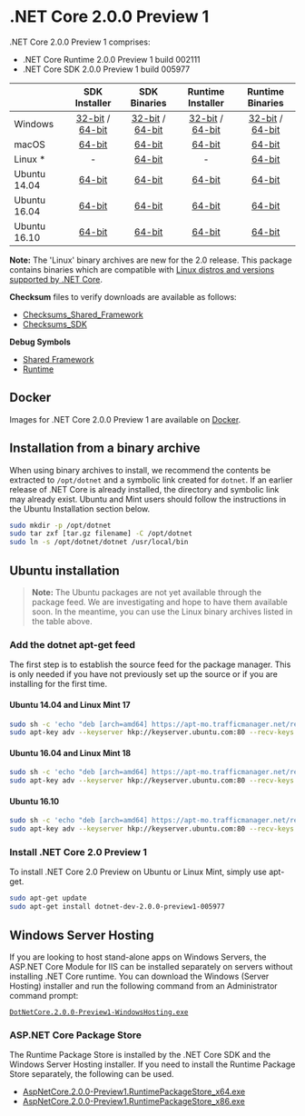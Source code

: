 # .NET Core 2.0.0 Preview 1

.NET Core 2.0.0 Preview 1 comprises:

* .NET Core Runtime 2.0.0 Preview 1 build 002111
* .NET Core SDK 2.0.0 Preview 1 build 005977

|                         | SDK Installer                                        | SDK Binaries                                        | Runtime Installer | Runtime Binaries |
| ----------------------- | :----------------------------------------------: | :----------------------------------------------:| :--: | :--: |
| Windows                 | [32-bit](https://download.microsoft.com/download/3/7/F/37F1CA21-E5EE-4309-9714-E914703ED05A/dotnet-dev-win-x86.2.0.0-preview1-005977.exe) / [64-bit](https://download.microsoft.com/download/3/7/F/37F1CA21-E5EE-4309-9714-E914703ED05A/dotnet-dev-win-x64.2.0.0-preview1-005977.exe)  | [32-bit](https://download.microsoft.com/download/0/6/5/0656B047-5F2F-4281-A851-F30776F8616D/dotnet-dev-win-x86.2.0.0-preview1-005977.zip) / [64-bit](https://download.microsoft.com/download/0/6/5/0656B047-5F2F-4281-A851-F30776F8616D/dotnet-dev-win-x64.2.0.0-preview1-005977.zip) | [32-bit](https://download.microsoft.com/download/0/4/8/048C286D-59CB-4B7C-95A1-D0F7FD4D37D2/dotnet-win-x86.2.0.0-preview1-002111-00.exe) / [64-bit](https://download.microsoft.com/download/0/4/8/048C286D-59CB-4B7C-95A1-D0F7FD4D37D2/dotnet-win-x64.2.0.0-preview1-002111-00.exe) | [32-bit](https://download.microsoft.com/download/0/9/0/09060200-E749-4025-A51A-83391C611C86/dotnet-win-x86.2.0.0-preview1-002111-00.zip) / [64-bit](https://download.microsoft.com/download/0/9/0/09060200-E749-4025-A51A-83391C611C86/dotnet-win-x64.2.0.0-preview1-002111-00.zip) |
| macOS                   | [64-bit](https://download.microsoft.com/download/3/7/F/37F1CA21-E5EE-4309-9714-E914703ED05A/dotnet-dev-osx-x64.2.0.0-preview1-005977.pkg)  | [64-bit](https://download.microsoft.com/download/0/6/5/0656B047-5F2F-4281-A851-F30776F8616D/dotnet-dev-osx-x64.2.0.0-preview1-005977.tar.gz)                          | [64-bit](https://download.microsoft.com/download/0/4/8/048C286D-59CB-4B7C-95A1-D0F7FD4D37D2/dotnet-osx-x64.2.0.0-preview1-002111-00.pkg) | [64-bit](https://download.microsoft.com/download/0/9/0/09060200-E749-4025-A51A-83391C611C86/dotnet-osx-x64.2.0.0-preview1-002111-00.tar.gz) |
| Linux *                 | -                                                         | [64-bit](https://download.microsoft.com/download/0/6/5/0656B047-5F2F-4281-A851-F30776F8616D/dotnet-dev-linux-x64.2.0.0-preview1-005977.tar.gz)                          | - | [64-bit](https://download.microsoft.com/download/0/9/0/09060200-E749-4025-A51A-83391C611C86/dotnet-linux-x64.2.0.0-preview1-002111-00.tar.gz) |
| Ubuntu 14.04            |[64-bit](https://download.microsoft.com/download/3/7/F/37F1CA21-E5EE-4309-9714-E914703ED05A/dotnet-sdk-ubuntu-x64.2.0.0-preview1-005977.deb)   | [64-bit](https://download.microsoft.com/download/0/6/5/0656B047-5F2F-4281-A851-F30776F8616D/dotnet-dev-linux-x64.2.0.0-preview1-005977.tar.gz)                          |[64-bit](https://download.microsoft.com/download/0/4/8/048C286D-59CB-4B7C-95A1-D0F7FD4D37D2/dotnet-sharedframework-ubuntu-x64.2.0.0-preview1-002111-00.deb) | [64-bit](https://download.microsoft.com/download/0/9/0/09060200-E749-4025-A51A-83391C611C86/dotnet-linux-x64.2.0.0-preview1-002111-00.tar.gz) |
| Ubuntu 16.04            |[64-bit](https://download.microsoft.com/download/3/7/F/37F1CA21-E5EE-4309-9714-E914703ED05A/dotnet-sdk-ubuntu.16.04-x64.2.0.0-preview1-005977.deb)   | [64-bit](https://download.microsoft.com/download/0/6/5/0656B047-5F2F-4281-A851-F30776F8616D/dotnet-dev-linux-x64.2.0.0-preview1-005977.tar.gz)                          |[64-bit](https://download.microsoft.com/download/0/4/8/048C286D-59CB-4B7C-95A1-D0F7FD4D37D2/dotnet-sharedframework-ubuntu.16.04-x64.2.0.0-preview1-002111-00.deb) | [64-bit](https://download.microsoft.com/download/0/9/0/09060200-E749-4025-A51A-83391C611C86/dotnet-linux-x64.2.0.0-preview1-002111-00.tar.gz) |
| Ubuntu 16.10            |[64-bit](https://download.microsoft.com/download/3/7/F/37F1CA21-E5EE-4309-9714-E914703ED05A/dotnet-sdk-ubuntu.16.10-x64.2.0.0-preview1-005977.deb)   | [64-bit](https://download.microsoft.com/download/0/6/5/0656B047-5F2F-4281-A851-F30776F8616D/dotnet-dev-linux-x64.2.0.0-preview1-005977.tar.gz)                          |[64-bit](https://download.microsoft.com/download/0/4/8/048C286D-59CB-4B7C-95A1-D0F7FD4D37D2/dotnet-sharedframework-ubuntu.16.10-x64.2.0.0-preview1-002111-00.deb) | [64-bit](https://download.microsoft.com/download/0/9/0/09060200-E749-4025-A51A-83391C611C86/dotnet-linux-x64.2.0.0-preview1-002111-00.tar.gz) |

**Note:** The 'Linux' binary archives are new for the 2.0 release. This package contains binaries which are compatible with [Linux distros and versions supported by .NET Core](https://github.com/dotnet/core/blob/main/roadmap.md).

**Checksum** files to verify downloads are available as follows:
* [Checksums_Shared_Framework](https://dotnetcli.blob.core.windows.net/dotnet/checksums/2.0.0-preview1-sharedfx-sha.txt)
* [Checksums_SDK](https://dotnetcli.blob.core.windows.net/dotnet/checksums/2.0.0-preview1-sdk-sha.txt)

**Debug Symbols**
* [Shared Framework](https://go.microsoft.com/fwlink/?linkid=848983)
* [Runtime](https://go.microsoft.com/fwlink/?linkid=848978)

## Docker

Images for .NET Core 2.0.0 Preview 1 are available on [Docker](https://hub.docker.com/r/microsoft/dotnet/).

## Installation from a binary archive

When using binary archives to install, we recommend the contents be extracted to `/opt/dotnet` and a symbolic link created for `dotnet`. If an earlier release of .NET Core is already installed, the directory and symbolic link may already exist. Ubuntu and Mint users should follow the instructions in the Ubuntu Installation section below.

```bash
sudo mkdir -p /opt/dotnet
sudo tar zxf [tar.gz filename] -C /opt/dotnet
sudo ln -s /opt/dotnet/dotnet /usr/local/bin
```

## Ubuntu installation

> **Note:** The Ubuntu packages are not yet available through the package feed. We are investigating and hope to have them available soon.
> In the meantime, you can use the Linux binary archives listed in the table above.

### Add the dotnet apt-get feed

The first step is to establish the source feed for the package manager. This is only needed if you have not previously set up the source or if you are installing for the first time.

#### Ubuntu 14.04 and Linux Mint 17

```bash
sudo sh -c 'echo "deb [arch=amd64] https://apt-mo.trafficmanager.net/repos/dotnet-release/ trusty main" > /etc/apt/sources.list.d/dotnetdev.list'
sudo apt-key adv --keyserver hkp://keyserver.ubuntu.com:80 --recv-keys 417A0893
```

#### Ubuntu 16.04 and Linux Mint 18

```bash
sudo sh -c 'echo "deb [arch=amd64] https://apt-mo.trafficmanager.net/repos/dotnet-release/ xenial main" > /etc/apt/sources.list.d/dotnetdev.list'
sudo apt-key adv --keyserver hkp://keyserver.ubuntu.com:80 --recv-keys 417A0893
```

#### Ubuntu 16.10

```bash
sudo sh -c 'echo "deb [arch=amd64] https://apt-mo.trafficmanager.net/repos/dotnet-release/ yakkety main" > /etc/apt/sources.list.d/dotnetdev.list'
sudo apt-key adv --keyserver hkp://keyserver.ubuntu.com:80 --recv-keys 417A0893
```

### Install .NET Core 2.0 Preview 1

To install .NET Core 2.0 Preview on Ubuntu or Linux Mint, simply use apt-get.

```bash
sudo apt-get update
sudo apt-get install dotnet-dev-2.0.0-preview1-005977
```

## Windows Server Hosting
If you are looking to host stand-alone apps on Windows Servers, the ASP.NET Core Module for IIS can be installed separately on servers without installing .NET Core runtime. You can download the Windows (Server Hosting) installer and run the following command from an Administrator command prompt:

[```DotNetCore.2.0.0-Preview1-WindowsHosting.exe```](https://download.microsoft.com/download/4/6/6/4668DB58-0643-48EA-A194-CAD059143696/DotNetCore.2.0.0-Preview1-WindowsHosting.exe)

### ASP.NET Core Package Store

The Runtime Package Store is installed by the .NET Core SDK and the Windows Server Hosting installer. If you need to install the Runtime Package Store separately, the following can be used.

* [AspNetCore.2.0.0-Preview1.RuntimePackageStore_x64.exe](https://download.microsoft.com/download/4/6/6/4668DB58-0643-48EA-A194-CAD059143696/AspNetCore.2.0.0-Preview1.RuntimePackageStore_x64.exe)
* [AspNetCore.2.0.0-Preview1.RuntimePackageStore_x86.exe](https://download.microsoft.com/download/4/6/6/4668DB58-0643-48EA-A194-CAD059143696/AspNetCore.2.0.0-Preview1.RuntimePackageStore_x86.exe)
